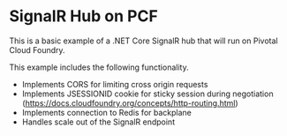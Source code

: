 # SignalR Hub on PCF

This is a basic example of a .NET Core SignalR hub that will run on Pivotal Cloud Foundry.

This example includes the following functionality.

* Implements CORS for limiting cross origin requests
* Implements JSESSIONID cookie for sticky session during negotiation (https://docs.cloudfoundry.org/concepts/http-routing.html)
* Implements connection to Redis for backplane
* Handles scale out of the SignalR endpoint
